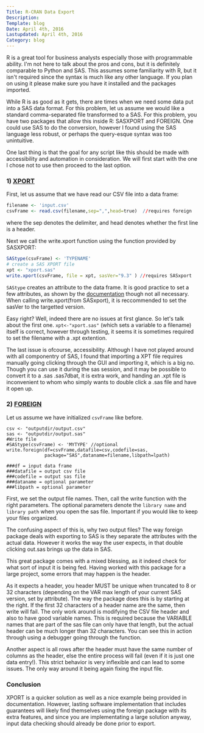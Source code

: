 ```yaml
---
Title: R-CRAN Data Export
Description:
Template: blog
Date: April 4th, 2016
Lastupdated: April 4th, 2016
Category: blog
---
```


R is a great tool for business analysts especially those with programmable ability. I'm not here to
talk about the pros and cons, but it is definitely comparable to Python and SAS. This assumes some familiarity
with R, but it isn't required since the syntax is much like any other language. If you plan on using it
please make sure you have it installed and the packages imported.

While R is as good as it gets, there are times when we need some data put into a SAS data format. 
For this problem, let us assume we would like a standard comma-separated file
transformed to a SAS. For this problem, you have two packages that allow this inside R: SASXPORT and FOREIGN.
One could use SAS to do the conversion, however I found using the SAS language 
less robust, or perhaps the query-esque syntax was too unintuitive. 

One last thing is that the goal for any script like this should be made with accessibility and
automation in consideration. We will first start with the one I chose not to use then proceed to 
the last option.

### 1) [XPORT](http://www.inside-r.org/packages/cran/sasxport/docs/write.xport) 
First, let us assume that we have read our CSV file into a data frame:
```r
filename <- 'input.csv'
csvFrame <- read.csv(filename,sep=",",head=true)  //requires foreign
```
where the sep denotes the delimiter, and head denotes whether the first line is a header.

Next we call the write.xport function using the function provided by SASXPORT:
```r
SAStype(csvFrame) <- 'TYPENAME'
# create a SAS XPORT file
xpt <- "xport.sas"
write.xport(csvFrame, file = xpt, sasVer="9.3" ) //requires SASxport
```
`SAStype` creates an attribute to the data frame. 
It is good practice to set a few attributes, as shown by the
[documentation](http://www.inside-r.org/packages/cran/sasxport/docs/write.xport) 
though not all necessary. When calling write.xport(from SASxport), it is reccommended 
to set the sasVer to the targetted version.


Easy right? Well, indeed there are no issues at first glance. So let's talk about the first one.
`xpt<-"xport.sas"` (which sets a variable to a filename) itself is correct,
however through testing, it seems it is sometimes required
to set the filename with a .xpt extention.

The last issue is ofcourse, accessibility. Although I have not played around with all componentry of SAS,
I found that importing a XPT file requires manually going clicking through the GUI and importing it, which is a
big no. Though you can use it during the sas session, and it may be possible to convert it to a .sas .sas7dbat,
it is extra work, and handing an .xpt file is inconvenient to whom 
who simply wants to double click a .sas file and have it open up.


### 2) [FOREIGN](http://www.inside-r.org/r-doc/foreign/write.foreign)

Let us assume we have initialized `csvFrame` like before.
```
csv <- "outputdir/output.csv"
sas <- "outputdir/output.sas"
#Write file
#SAStype(csvFrame) <- 'MYTYPE' //optional
write.foreign(df=csvFrame,datafile=csv,codefile=sas,
              package="SAS",dataname=filename,libpath=lpath)

###df = input data frame
###datafile = output csv file
###codefile = output sas file
###dataname = optional parameter
###libpath = optional parameter
```

First, we set the output file names. Then, call the write function with 
the right parameters. The optional parameters denote the `library name` and
`library path` when you open the sas file. Important if you would like to keep your
files organized.

The confusing aspect of this is, why two output files? The way foreign
package deals with exporting to SAS is they separate the attributes
with the actual data. However it works the way the user expects, in that double clicking out.sas 
brings up the data in SAS.


This great package comes with a mixed blessing, as it indeed check for what sort of input it is being fed.
Having worked with this package for a large project, some errors that may happen is the header.

As it expects a header, you header MUST be unique when truncated to 8 or 32 characters (depending on the VAR max length
of your current SAS version, set by attribute). The way the package
does this is by starting at the right. If the first 32 characters of a header name are the same, then
write will fail. The only work around is modifying the CSV file header and also to have good variable names.
This is required because the VARIABLE names that are part of the sas file can only have that length,
but the actual header can be much longer than 32 characters. You can see this in action
through using a debugger going through the function.

Another aspect is all rows after the header must have the same number of columns as the header, else the entire
process will fail (even if it is just one data entry!). This strict behavior is very inflexible and can lead to some issues.
The only way around it being again fixing the input file.


### Conclusion

XPORT is a quicker solution as well as a nice example being provided in documentation. However, 
lasting software implementation that includes guarantees will likely find themselves using the foreign package with its
extra features, and since you are implementating a large solution anyway, input data checking should already be done prior
to export.




